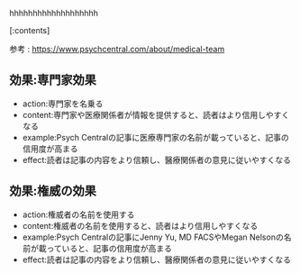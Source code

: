 

hhhhhhhhhhhhhhhhhhh
    
[:contents]

参考 : https://www.psychcentral.com/about/medical-team

## 効果:専門家効果
- action:専門家を名乗る
- content:専門家や医療関係者が情報を提供すると、読者はより信用しやすくなる
- example:Psych Centralの記事に医療専門家の名前が載っていると、記事の信用度が高まる
- effect:読者は記事の内容をより信頼し、醫療関係者の意見に従いやすくなる

## 効果:権威の効果
- action:権威者の名前を使用する
- content:権威者の名前を使用すると、読者はより信用しやすくなる
- example:Psych Centralの記事にJenny Yu, MD FACSやMegan Nelsonの名前が載っていると、記事の信用度が高まる
- effect:読者は記事の内容をより信頼し、醫療関係者の意見に従いやすくなる

    